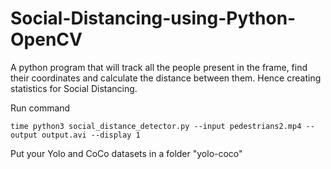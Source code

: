 # Social-Distancing-using-Python-OpenCV
A python program that will track all the people present in the frame, find their coordinates and calculate the distance between them. Hence creating statistics for Social Distancing.

Run command

```time python3 social_distance_detector.py --input pedestrians2.mp4 --output output.avi --display 1```


Put your Yolo and CoCo datasets in a folder "yolo-coco"
